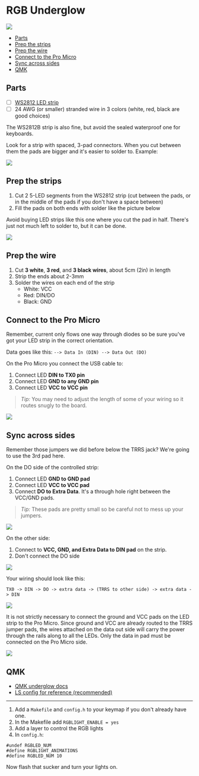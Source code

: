 # RGB Underglow

![](http://i.imgur.com/qFXhuu1.jpg)

<!-- START doctoc generated TOC please keep comment here to allow auto update -->
<!-- DON'T EDIT THIS SECTION, INSTEAD RE-RUN doctoc TO UPDATE -->


- [Parts](#parts)
- [Prep the strips](#prep-the-strips)
- [Prep the wire](#prep-the-wire)
- [Connect to the Pro Micro](#connect-to-the-pro-micro)
- [Sync across sides](#sync-across-sides)
- [QMK](#qmk)

<!-- END doctoc generated TOC please keep comment here to allow auto update -->

## Parts

- [ ] [WS2812 LED strip](https://www.sparkfun.com/products/12025)
- [ ] 24 AWG (or smaller) stranded wire in 3 colors (white, red, black are good choices)

The WS2812B strip is also fine, but avoid the sealed waterproof one for keyboards.

Look for a strip with spaced, 3-pad connectors. When you cut between them the pads are bigger and it's easier to solder to. Example:

![](http://i.imgur.com/bwrhq7p.jpg)

## Prep the strips

1. Cut 2 5-LED segments from the WS2812 strip (cut between the pads, or in the middle of the pads if you don't have a space between)
2. Fill the pads on both ends with solder like the picture below

Avoid buying LED strips like this one where you cut the pad in half.  There's just not much left to solder to, but it can be done.

![](http://i.imgur.com/70IHyql.jpg)

## Prep the wire

1. Cut **3 white**, **3 red**, and **3 black wires**, about 5cm (2in) in length
2. Strip the ends about 2-3mm
3. Solder the wires on each end of the strip
	- White: VCC
	- Red: DIN/DO
	- Black: GND

## Connect to the Pro Micro

Remember, current only flows one way through diodes so be sure you've got your LED strip in the correct orientation.

Data goes like this: `--> Data In (DIN) --> Data Out (DO)`

On the Pro Micro you connect the USB cable to:

1. Connect LED **DIN to TX0 pin**
2. Connect LED **GND to any GND pin**
3. Connect LED **VCC to VCC pin**

> *Tip:* You may need to adjust the length of some of your wiring so it routes snugly to the board.

![](http://i.imgur.com/iHpC27N.jpg)

## Sync across sides

Remember those jumpers we did before below the TRRS jack? We're going to use the 3rd pad here.

On the DO side of the controlled strip:

1. Connect LED **GND to GND pad**
2. Connect LED **VCC to VCC pad**
3. Connect **DO to Extra Data**. It's a through hole right between the VCC/GND pads.

> *Tip:* These pads are pretty small so be careful not to mess up your jumpers.

![](http://i.imgur.com/qOv7qNQ.jpg)

On the other side:

1. Connect to **VCC, GND, and Extra Data to DIN pad** on the strip.
2. Don't connect the DO side

![](http://i.imgur.com/1IKhZG5.jpg)

Your wiring should look like this:

```
TX0 -> DIN -> DO -> extra data -> (TRRS to other side) -> extra data -> DIN
```

![](http://i.imgur.com/mSypC5y.jpg)

It is not strictly necessary to connect the ground and VCC pads on the LED strip to the Pro Micro. Since ground and VCC are already routed to the TRRS jumper pads, the wires attached on the data out side will carry the power through the rails along to all the LEDs. Only the data in pad must be connected on the Pro Micro side.

![](https://i.imgur.com/gE3KyRa.jpg)

## QMK

- [QMK underglow docs](https://github.com/qmk/qmk_firmware/wiki#rgb-under-glow-mod)
- [LS config for reference (recommended)](https://github.com/nicinabox/qmk_firmware/tree/nic/keyboards/lets_split/keymaps/nic)

---

1. Add a `Makefile` and `config.h` to your keymap if you don't already have one.
2. In the Makefile add `RGBLIGHT_ENABLE = yes`
3. Add a layer to control the RGB lights
4. In `config.h`:

```
#undef RGBLED_NUM
#define RGBLIGHT_ANIMATIONS
#define RGBLED_NUM 10
```

Now flash that sucker and turn your lights on.
